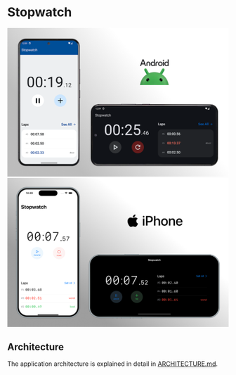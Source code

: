 # Stopwatch

<img src="./docs/assets/images/android-mockups.png" style="max-height: 600px">
<img src="./docs/assets/images/ios-mockups.png" style="max-height: 600px">

## Architecture
The application architecture is explained in detail in [ARCHITECTURE.md](./docs/markdown/ARCHITECTURE.md).
